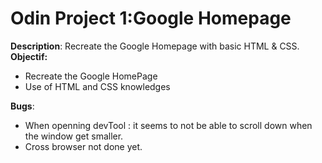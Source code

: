# Odin Project 1:Google Homepage
__Description__: Recreate the Google Homepage with basic HTML & CSS.
**Objectif:**
+ Recreate the Google HomePage
+ Use of HTML and CSS knowledges

**Bugs**: 
+ When openning devTool : it seems to not be able to scroll down when the window get smaller.
+ Cross browser not done yet.
